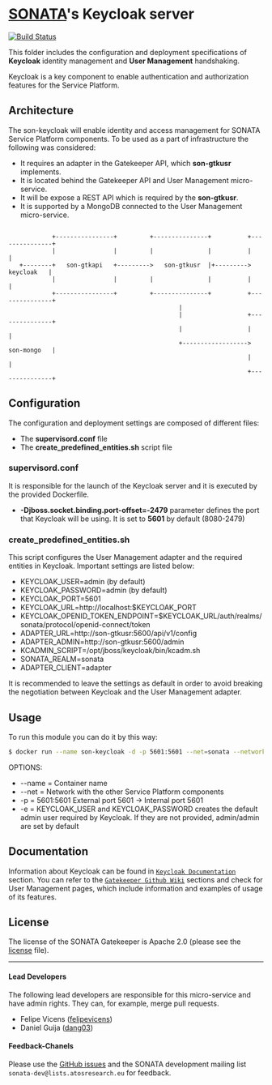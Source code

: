 # [SONATA](http://www.sonata-nfv.eu)'s Keycloak server
[![Build Status](http://jenkins.sonata-nfv.eu/buildStatus/icon?job=son-gkeeper)](http://jenkins.sonata-nfv.eu/job/son-gkeeper)

This folder includes the configuration and deployment specifications of **Keycloak** identity management and **User Management** handshaking.

Keycloak is a key component to enable authentication and authorization features for the Service Platform.

## Architecture
The son-keycloak will enable identity and access management for SONATA Service Platform components. To be used as a part of infrastructure the following was considered:
* It requires an adapter in the Gatekeeper API, which **son-gtkusr** implements.
* It is located behind the Gatekeeper API and User Management micro-service. 
* It will be expose a REST API which is required by the **son-gtkusr**.
* It is supported by a MongoDB connected to the User Management micro-service.

```

            +----------------+         +---------------+          +---------------+
            |                |         |               |          |               |
   +--------+   son-gtkapi   +--------->   son-gtkusr  |+--------->    keycloak   |
            |                |         |               |          |               |
            +----------------+         +---------------+          +---------------+
                                               |
                                               |                  +---------------+
                                               |                  |               |
                                               +------------------>   son-mongo   |
                                                                  |               |
                                                                  +---------------+
```
## Configuration
The configuration and deployment settings are composed of different files:
* The **supervisord.conf** file
* The **create_predefined_entities.sh** script file

### supervisord.conf
It is responsible for the launch of the Keycloak server and it is executed by the provided Dockerfile. 
- **-Djboss.socket.binding.port-offset=-2479** parameter defines the port that Keycloak will be using. It is set to **5601** by default (8080-2479)

### create_predefined_entities.sh
This script configures the User Management adapter and the required entities in Keycloak.
Important settings are listed below:
- KEYCLOAK_USER=admin (by default)
- KEYCLOAK_PASSWORD=admin (by default)
- KEYCLOAK_PORT=5601
- KEYCLOAK_URL=http://localhost:$KEYCLOAK_PORT
- KEYCLOAK_OPENID_TOKEN_ENDPOINT=$KEYCLOAK_URL/auth/realms/sonata/protocol/openid-connect/token
- ADAPTER_URL=http://son-gtkusr:5600/api/v1/config
- ADAPTER_ADMIN=http://son-gtkusr:5600/admin
- KCADMIN_SCRIPT=/opt/jboss/keycloak/bin/kcadm.sh
- SONATA_REALM=sonata
- ADAPTER_CLIENT=adapter

It is recommended to leave the settings as default in order to avoid breaking the negotiation between Keycloak and the User Management adapter.

## Usage
To run this module you can do it by this way:

```sh
$ docker run --name son-keycloak -d -p 5601:5601 --net=sonata --network-alias=son-keycloak -e KEYCLOAK_USER=admin -e KEYCLOAK_PASSWORD=admin --log-driver=gelf --log-opt gelf-address=udp://10.30.0.219:12900 registry.sonata-nfv.eu:5000/son-keycloak

```

OPTIONS:
* --name = Container name
* --net = Network with the other Service Platform components
* -p = 5601:5601 External port 5601 -> Internal port 5601
* -e = KEYCLOAK_USER and KEYCLOAK_PASSWORD creates the default admin user required by Keycloak. If they are not provided, admin/admin are set by default


## Documentation
Information about Keycloak can be found in [`Keycloak Documentation`](http://www.keycloak.org/documentation.html) section.
You can refer to the [`Gatekeeper Github Wiki`](https://github.com/sonata-nfv/son-gkeeper/wiki) sections and check for User Management pages, which include information and examples of usage of its features.

## License
The license of the SONATA Gatekeeper is Apache 2.0 (please see the [license](https://github.com/sonata-nfv/son-editorgkeeper/blob/master/LICENSE) file).

---
#### Lead Developers

The following lead developers are responsible for this micro-service and have admin rights. They can, for example, merge pull requests.

* Felipe Vicens ([felipevicens](https://github.com/felipevicens))
* Daniel Guija ([dang03](https://github.com/dang03))

#### Feedback-Chanels

Please use the [GitHub issues](https://github.com/sonata-nfv/son-gkeeper/issues) and the SONATA development mailing list `sonata-dev@lists.atosresearch.eu` for feedback.

